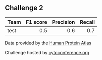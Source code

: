 ## Challenge 2

| Team   |   F1 score |   Precision |   Recall |
|:-------|-----------:|------------:|---------:|
| test   |        0.5 |         0.6 |      0.7 |

Data provided by the [Human Protein Atlas](http://proteinatlas.org)

Challenge hosted by [cytoconference.org](http://cytoconference.org/2017/Program/Image-Analysis-Challenge.aspx)

